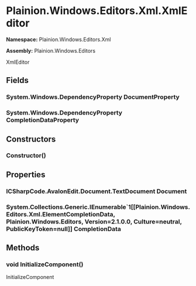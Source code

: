 
# Plainion.Windows.Editors.Xml.XmlEditor

**Namespace:** Plainion.Windows.Editors.Xml

**Assembly:** Plainion.Windows.Editors

XmlEditor


## Fields

### System.Windows.DependencyProperty DocumentProperty

### System.Windows.DependencyProperty CompletionDataProperty


## Constructors

### Constructor()


## Properties

### ICSharpCode.AvalonEdit.Document.TextDocument Document

### System.Collections.Generic.IEnumerable`1[[Plainion.Windows.Editors.Xml.ElementCompletionData, Plainion.Windows.Editors, Version=2.1.0.0, Culture=neutral, PublicKeyToken=null]] CompletionData


## Methods

### void InitializeComponent()

InitializeComponent
